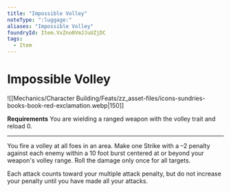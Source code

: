```yaml
---
title: "Impossible Volley"
noteType: ":luggage:"
aliases: "Impossible Volley"
foundryId: Item.VxZno0VmJJuUZjDC
tags:
  - Item
---
```


# Impossible Volley
![[Mechanics/Character Building/Feats/zz_asset-files/icons-sundries-books-book-red-exclamation.webp|150]]

**Requirements** You are wielding a ranged weapon with the volley trait and reload 0.

* * *

You fire a volley at all foes in an area. Make one Strike with a –2 penalty against each enemy within a 10 foot burst centered at or beyond your weapon's volley range. Roll the damage only once for all targets.

Each attack counts toward your multiple attack penalty, but do not increase your penalty until you have made all your attacks.
